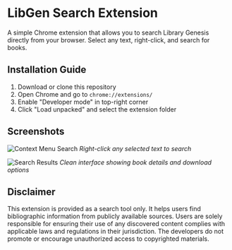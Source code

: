 # LibGen Search Extension

A simple Chrome extension that allows you to search Library Genesis directly from your browser. Select any text, right-click, and search for books.


## Installation Guide
1. Download or clone this repository
2. Open Chrome and go to `chrome://extensions/`
3. Enable "Developer mode" in top-right corner
4. Click "Load unpacked" and select the extension folder

## Screenshots

![Context Menu Search](https://github.com/user-attachments/assets/e8f97951-a847-4c0a-9648-05bf923362d0)
*Right-click any selected text to search*

![Search Results](https://github.com/user-attachments/assets/f61e8776-601b-47bc-a449-d795def633c1)
*Clean interface showing book details and download options*


## Disclaimer
This extension is provided as a search tool only. It helps users find bibliographic information from publicly available sources. Users are solely responsible for ensuring their use of any discovered content complies with applicable laws and regulations in their jurisdiction. The developers do not promote or encourage unauthorized access to copyrighted materials.

